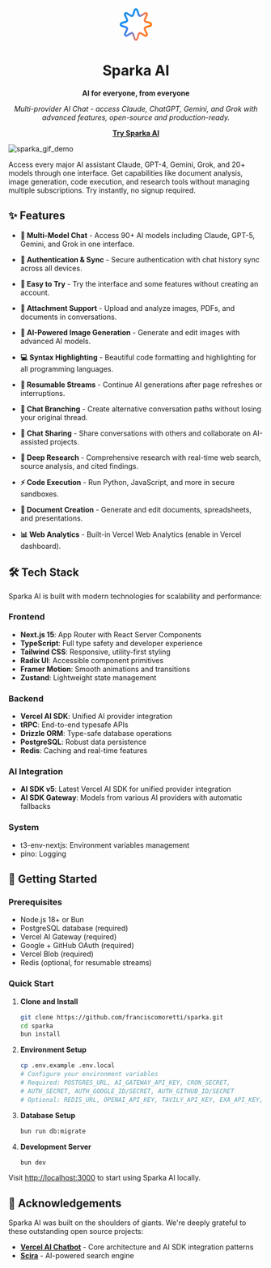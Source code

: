 <div align="center">

<img src="public/icon.svg" alt="Sparka AI" width="64" height="64">

# Sparka AI

**AI for everyone, from everyone**

*Multi-provider AI Chat - access Claude, ChatGPT, Gemini, and Grok with advanced features, open-source and production-ready.*

[**Try Sparka AI**](https://sparka.ai)


</div>

![sparka_gif_demo](https://github.com/user-attachments/assets/34a03eed-58fa-4b1e-b453-384351b1c08c)

Access every major AI assistant Claude, GPT-4, Gemini, Grok, and 20+ models through one interface. Get capabilities like document analysis, image generation, code execution, and research tools without managing multiple subscriptions. Try instantly, no signup required.


## ✨ Features

- **🤖 Multi-Model Chat** - Access 90+ AI models including Claude, GPT-5, Gemini, and Grok in one interface.

- **🔐 Authentication & Sync** - Secure authentication with chat history sync across all devices.

- **🎯 Easy to Try** - Try the interface and some features without creating an account.

- **📎 Attachment Support** - Upload and analyze images, PDFs, and documents in conversations.

- **🎨 AI-Powered Image Generation** - Generate and edit images with advanced AI models.

- **💻 Syntax Highlighting** - Beautiful code formatting and highlighting for all programming languages.

- **🔄 Resumable Streams** - Continue AI generations after page refreshes or interruptions.

- **🌳 Chat Branching** - Create alternative conversation paths without losing your original thread.

- **🔗 Chat Sharing** - Share conversations with others and collaborate on AI-assisted projects.

- **🔭 Deep Research** - Comprehensive research with real-time web search, source analysis, and cited findings.

- **⚡ Code Execution** - Run Python, JavaScript, and more in secure sandboxes.

- **📄 Document Creation** - Generate and edit documents, spreadsheets, and presentations.

- **📊 Web Analytics** - Built-in Vercel Web Analytics (enable in Vercel dashboard).


## 🛠️ Tech Stack

Sparka AI is built with modern technologies for scalability and performance:

### **Frontend**
- **Next.js 15**: App Router with React Server Components
- **TypeScript**: Full type safety and developer experience
- **Tailwind CSS**: Responsive, utility-first styling
- **Radix UI**: Accessible component primitives
- **Framer Motion**: Smooth animations and transitions
- **Zustand**: Lightweight state management

### **Backend**
- **Vercel AI SDK**: Unified AI provider integration
- **tRPC**: End-to-end typesafe APIs
- **Drizzle ORM**: Type-safe database operations
- **PostgreSQL**: Robust data persistence
- **Redis**: Caching and real-time features

### **AI Integration**
- **AI SDK v5**: Latest Vercel AI SDK for unified provider integration
- **AI SDK Gateway**: Models from various AI providers with automatic fallbacks

### **System**
- t3-env-nextjs: Environment variables management
- pino: Logging

## 🚀 Getting Started

### **Prerequisites**
- Node.js 18+ or Bun
- PostgreSQL database (required)
- Vercel AI Gateway (required)
- Google + GitHub OAuth (required)
- Vercel Blob (required)
- Redis (optional, for resumable streams)

### **Quick Start**

1. **Clone and Install**
   ```bash
   git clone https://github.com/franciscomoretti/sparka.git
   cd sparka
   bun install
   ```

2. **Environment Setup**
   ```bash
   cp .env.example .env.local
   # Configure your environment variables
   # Required: POSTGRES_URL, AI_GATEWAY_API_KEY, CRON_SECRET,
   # AUTH_SECRET, AUTH_GOOGLE_ID/SECRET, AUTH_GITHUB_ID/SECRET
   # Optional: REDIS_URL, OPENAI_API_KEY, TAVILY_API_KEY, EXA_API_KEY, FIRECRAWL_API_KEY, SANDBOX_TEMPLATE_ID
   ```

3. **Database Setup**
   ```bash
   bun run db:migrate
   ```

4. **Development Server**
   ```bash
   bun dev
   ```

Visit [http://localhost:3000](http://localhost:3000) to start using Sparka AI locally.


## 🙏 Acknowledgements

Sparka AI was built on the shoulders of giants. We're deeply grateful to these outstanding open source projects:

- **[Vercel AI Chatbot](https://github.com/vercel/ai-chatbot)** - Core architecture and AI SDK integration patterns
- **[Scira](https://github.com/zaidmukaddam/scira)** - AI-powered search engine

